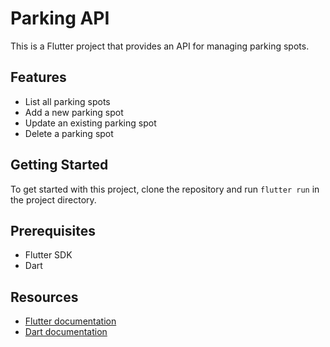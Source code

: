 # Parking API

This is a Flutter project that provides an API for managing parking spots.

## Features

- List all parking spots
- Add a new parking spot
- Update an existing parking spot
- Delete a parking spot

## Getting Started

To get started with this project, clone the repository and run `flutter run` in the project directory.

## Prerequisites

- Flutter SDK
- Dart

## Resources

- [Flutter documentation](https://docs.flutter.dev/)
- [Dart documentation](https://dart.dev/guides)
